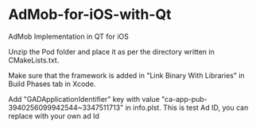 # AdMob-for-iOS-with-Qt
AdMob Implementation in QT for iOS

Unzip the Pod folder and place it as per the directory written in CMakeLists.txt.

Make sure that the framework is added in "Link Binary With Libraries" in Build Phases tab in Xcode.

Add "GADApplicationIdentifier" key with value "ca-app-pub-3940256099942544~3347511713" in info.plst. This is test Ad ID, you can replace with your own ad Id
